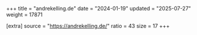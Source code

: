 +++
title = "andrekelling.de"
date = "2024-01-19"
updated = "2025-07-27"
weight = 17871

[extra]
source = "https://andrekelling.de/"
ratio = 43
size = 17
+++
